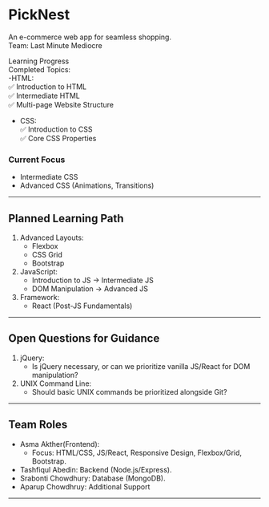 # PickNest
An e-commerce web app for seamless shopping.  
Team: Last Minute Mediocre  


Learning Progress  
Completed Topics:  
-HTML:  
  ✅ Introduction to HTML  
  ✅ Intermediate HTML  
  ✅ Multi-page Website Structure  
- CSS:  
  ✅ Introduction to CSS  
  ✅ Core CSS Properties  

### Current Focus
- Intermediate CSS  
- Advanced CSS (Animations, Transitions)  

---

## Planned Learning Path  
1. Advanced Layouts:  
   - Flexbox  
   - CSS Grid  
   - Bootstrap 
2. JavaScript:  
   - Introduction to JS → Intermediate JS  
   - DOM Manipulation → Advanced JS  
3. Framework:  
   - React (Post-JS Fundamentals)  

---

## Open Questions for Guidance  
1. jQuery:  
   - Is jQuery necessary, or can we prioritize vanilla JS/React for DOM manipulation?  
2. UNIX Command Line:  
   - Should basic UNIX commands be prioritized alongside Git?  
 

---

## Team Roles  
- Asma Akther(Frontend):  
  - Focus: HTML/CSS, JS/React, Responsive Design, Flexbox/Grid, Bootstrap.
- Tashfiqul Abedin: Backend (Node.js/Express).  
- Srabonti Chowdhury: Database (MongoDB).
- Aparup Chowdhruy: Additional Support

---
